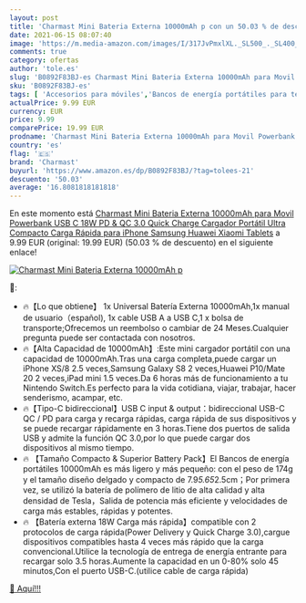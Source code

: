 ```yaml
---
layout: post
title: 'Charmast Mini Bateria Externa 10000mAh p con un 50.03 % de descuento'
date: 2021-06-15 08:07:40
image: 'https://m.media-amazon.com/images/I/317JvPmxlXL._SL500_._SL400_.jpg'
comments: true
category: ofertas
author: 'tole.es'
slug: 'B0892F83BJ-es Charmast Mini Bateria Externa 10000mAh para Movil...'
sku: 'B0892F83BJ-es'
tags: [ 'Accesorios para móviles','Bancos de energía portátiles para teléfonos móviles','Cargadores para móviles','Comunicación móvil y accesorios','Electrónica','charmast','iphone', ]
actualPrice: 9.99 EUR
currency: EUR
price: 9.99
comparePrice: 19.99 EUR
prodname: 'Charmast Mini Bateria Externa 10000mAh para Movil Powerbank USB C 18W PD & QC 3.0 Quick Charge Cargador Portátil Ultra Compacto Carga Rápida para iPhone Samsung Huawei Xiaomi Tablets'
country: 'es'
flag: '🇪🇸'
brand: 'Charmast'
buyurl: 'https://www.amazon.es/dp/B0892F83BJ/?tag=tolees-21'
descuento: '50.03'
average: '16.8081818181818'
---
```


En este momento está [Charmast Mini Bateria Externa 10000mAh para Movil Powerbank USB C 18W PD & QC 3.0 Quick Charge Cargador Portátil Ultra Compacto Carga Rápida para iPhone Samsung Huawei Xiaomi Tablets](https://www.amazon.es/dp/B0892F83BJ/?tag=tolees-21) a 9.99 EUR (original: 19.99 EUR) (50.03 %  de descuento) en el siguiente enlace!

[![Charmast Mini Bateria Externa 10000mAh p](https://m.media-amazon.com/images/I/317JvPmxlXL._SL500_._SL400_.jpg)](https://www.amazon.es/dp/B0892F83BJ/?tag=tolees-21)

🔎:

- 🔥【Lo que obtiene】 1x Universal Batería Externa 10000mAh,1x manual de usuario（español), 1x cable USB A a USB C,1 x bolsa de transporte;Ofrecemos un reembolso o cambiar de 24 Meses.Cualquier pregunta puede ser contactada con nosotros.
- 🔥【Alta Capacidad de 10000mAh】:Este mini cargador portátil con una capacidad de 10000mAh.Tras una carga completa,puede cargar un iPhone XS/8 2.5 veces,Samsung Galaxy S8 2 veces,Huawei P10/Mate 20 2 veces,iPad mini 1.5 veces.Da 6 horas más de funcionamiento a tu Nintendo Switch.Es perfecto para la vida cotidiana, viajar, trabajar, hacer senderismo, acampar, etc.
- 🔥【Tipo-C bidireccional】USB C input & output：bidireccional USB-C QC / PD para carga y recarga rápidas, carga rápida de sus dispositivos y se puede recargar rápidamente en 3 horas.Tiene dos puertos de salida USB y admite la función QC 3.0,por lo que puede cargar dos dispositivos al mismo tiempo.
- 🔥 【Tamaño Compacto & Superior Battery Pack】El Bancos de energía portátiles 10000mAh es más ligero y más pequeño: con el peso de 174g y el tamaño diseño delgado y compacto de 7.9*5.65*2.5cm；Por primera vez, se utilizó la batería de polímero de litio de alta calidad y alta densidad de Tesla，Salida de potencia más eficiente y velocidades de carga más estables, rápidas y potentes.
- 🔥 【Batería externa 18W Carga más rápida】compatible con 2 protocolos de carga rápida(Power Delivery y Quick Charge 3.0),cargue dispositivos compatibles hasta 4 veces más rápido que la carga convencional.Utilice la tecnología de entrega de energía entrante para recargar solo 3.5 horas.Aumente la capacidad en un 0-80% solo 45 minutos,Con el puerto USB-C.(utilice cable de carga rápida)

[🛒 Aquí!!!](https://www.amazon.es/dp/B0892F83BJ/?tag=tolees-21)
